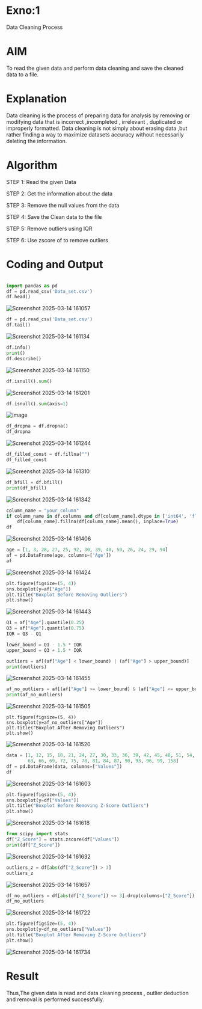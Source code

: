 # Exno:1
Data Cleaning Process

# AIM
To read the given data and perform data cleaning and save the cleaned data to a file.

# Explanation
Data cleaning is the process of preparing data for analysis by removing or modifying data that is incorrect ,incompleted , irrelevant , duplicated or improperly formatted. Data cleaning is not simply about erasing data ,but rather finding a way to maximize datasets accuracy without necessarily deleting the information.

# Algorithm
STEP 1: Read the given Data

STEP 2: Get the information about the data

STEP 3: Remove the null values from the data

STEP 4: Save the Clean data to the file

STEP 5: Remove outliers using IQR

STEP 6: Use zscore of to remove outliers

# Coding and Output

```python

import pandas as pd
df = pd.read_csv('Data_set.csv')
df.head()
```

![Screenshot 2025-03-14 161057](https://github.com/user-attachments/assets/99deeff5-1df8-47a6-80d8-aa520b0e8934)

```python
df = pd.read_csv('Data_set.csv')
df.tail()
```

![Screenshot 2025-03-14 161134](https://github.com/user-attachments/assets/c2e989a4-dd18-4e2f-998d-15ee1be759af)

```python
df.info()
print()
df.describe()
```

![Screenshot 2025-03-14 161150](https://github.com/user-attachments/assets/7edb3edf-aea8-4d96-a0da-c305c37edbb3)

```python
df.isnull().sum()
```

![Screenshot 2025-03-14 161201](https://github.com/user-attachments/assets/59819892-66b9-4a38-8dda-67da48a9a98c)

```python
df.isnull().sum(axis=1)
```

![image](https://github.com/user-attachments/assets/a8a0bf23-d3fa-4de2-857b-896c966d2ace)

```python
df_dropna = df.dropna()
df_dropna
```

![Screenshot 2025-03-14 161244](https://github.com/user-attachments/assets/9671a5b6-9341-4d06-9952-2ba8d10fd915)

```python
df_filled_const = df.fillna("")
df_filled_const
```

![Screenshot 2025-03-14 161310](https://github.com/user-attachments/assets/3bd648ab-19a3-4458-8ed3-d8cd684e078f)

```python
df_bfill = df.bfill()
print(df_bfill)
```

![Screenshot 2025-03-14 161342](https://github.com/user-attachments/assets/536c9af7-54c6-49e7-9db9-057b7ecd4e7b)

```python
column_name = "your_column" 
if column_name in df.columns and df[column_name].dtype in ['int64', 'float64']:
    df[column_name].fillna(df[column_name].mean(), inplace=True)
df
```

![Screenshot 2025-03-14 161406](https://github.com/user-attachments/assets/feeaf774-524d-4b2d-b4f0-e6bb22e98f29)

```python
age = [1, 3, 28, 27, 25, 92, 30, 39, 40, 50, 26, 24, 29, 94]
af = pd.DataFrame(age, columns=['Age'])
af
```

![Screenshot 2025-03-14 161424](https://github.com/user-attachments/assets/9a38b7a3-c3a6-45b1-a651-ddeb52a056ee)

```python
plt.figure(figsize=(5, 4))
sns.boxplot(y=af["Age"])
plt.title("Boxplot Before Removing Outliers")
plt.show()
```

![Screenshot 2025-03-14 161443](https://github.com/user-attachments/assets/26991cea-185d-4e75-92a1-91187c62b3e1)

```python
Q1 = af["Age"].quantile(0.25)
Q3 = af["Age"].quantile(0.75)
IQR = Q3 - Q1

lower_bound = Q1 - 1.5 * IQR
upper_bound = Q3 + 1.5 * IQR

outliers = af[(af["Age"] < lower_bound) | (af["Age"] > upper_bound)]
print(outliers)
```

![Screenshot 2025-03-14 161455](https://github.com/user-attachments/assets/53a05ab8-ec5b-4750-8736-6b0f5c0991f0)

```python
af_no_outliers = af[(af["Age"] >= lower_bound) & (af["Age"] <= upper_bound)]
print(af_no_outliers)
```

![Screenshot 2025-03-14 161505](https://github.com/user-attachments/assets/f6d0090c-4962-4032-b093-822c73b46dcb)

```pthon
plt.figure(figsize=(5, 4))
sns.boxplot(y=af_no_outliers["Age"])
plt.title("Boxplot After Removing Outliers")
plt.show()
```

![Screenshot 2025-03-14 161520](https://github.com/user-attachments/assets/01ef8a6d-b5ac-4489-8571-34c4bcecebb6)

```python
data = [1, 12, 15, 18, 21, 24, 27, 30, 33, 36, 39, 42, 45, 48, 51, 54, 57, 60,
        63, 66, 69, 72, 75, 78, 81, 84, 87, 90, 93, 96, 99, 158]
df = pd.DataFrame(data, columns=["Values"])
df
```

![Screenshot 2025-03-14 161603](https://github.com/user-attachments/assets/5772744d-bb35-4e5a-bad1-fc2bdbcb36af)

```python
plt.figure(figsize=(5, 4))
sns.boxplot(y=df["Values"])
plt.title("Boxplot Before Removing Z-Score Outliers")
plt.show()
```

![Screenshot 2025-03-14 161618](https://github.com/user-attachments/assets/3e4f6752-2f45-4469-b4ea-665880dca618)

```python
from scipy import stats 
df["Z_Score"] = stats.zscore(df["Values"])
print(df["Z_Score"])
```

![Screenshot 2025-03-14 161632](https://github.com/user-attachments/assets/793b66ee-d588-4f48-933b-ec2ca23f5154)

```python
outliers_z = df[abs(df["Z_Score"]) > 3]
outliers_z
```

![Screenshot 2025-03-14 161657](https://github.com/user-attachments/assets/7e958c2e-aa9d-43eb-93ac-13006eab0a9a)

```python
df_no_outliers = df[abs(df["Z_Score"]) <= 3].drop(columns=["Z_Score"])
df_no_outliers
```

![Screenshot 2025-03-14 161722](https://github.com/user-attachments/assets/a780d9c4-66c9-4129-a026-b011cdba4098)

```python
plt.figure(figsize=(5, 4))
sns.boxplot(y=df_no_outliers["Values"])
plt.title("Boxplot After Removing Z-Score Outliers")
plt.show()
```

![Screenshot 2025-03-14 161734](https://github.com/user-attachments/assets/7be34459-629b-4189-8852-441abd4e3c1c)

# Result
Thus,The given data is read and data cleaning process , outlier deduction and removal is performed successfully.
         
